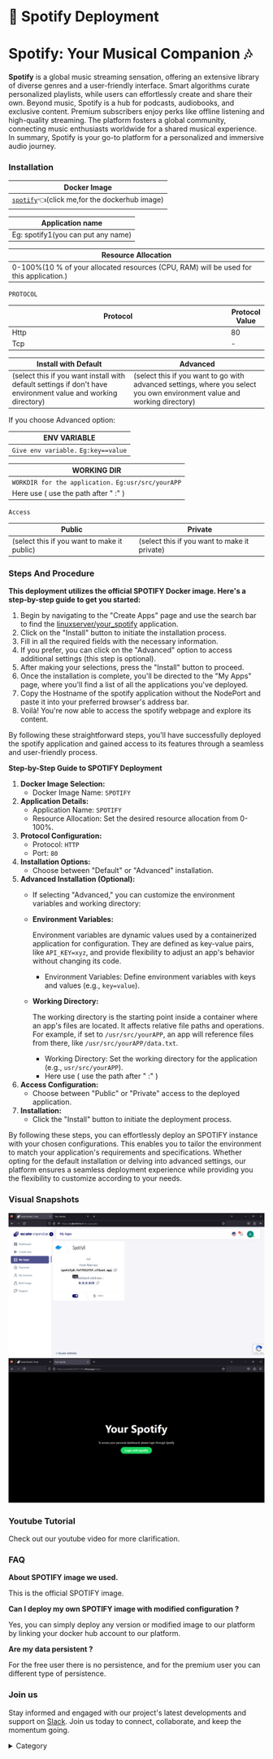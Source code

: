 

# 🎵 Spotify Deployment

# Spotify: Your Musical Companion 🎶

**Spotify** is a global music streaming sensation, offering an extensive library of diverse genres and a user-friendly interface. Smart algorithms curate personalized playlists, while users can effortlessly create and share their own. Beyond music, Spotify is a hub for podcasts, audiobooks, and exclusive content. Premium subscribers enjoy perks like offline listening and high-quality streaming. The platform fosters a global community, connecting music enthusiasts worldwide for a shared musical experience. In summary, Spotify is your go-to platform for a personalized and immersive audio journey.
### Installation

| Docker Image                                                                                                                                      |
| ------------------------------------------------------------------------------------------------------------------------------------------------- |
| [`spotify`](https://hub.docker.com/r/linuxserver/your\_spotify)👈(click me,for the dockerhub image) |

| Application name                                                                 |
| -------------------------------------------------------------------------------- |
| Eg: spotify1(you can put any name) |

| Resource Allocation                                                                                                                                                     |
| ----------------------------------------------------------------------------------------------------------------------------------------------------------------------- |
| 0-100%(10 % of your allocated resources (CPU, RAM) will be used for this application.) |

`PROTOCOL`

<table><thead><tr><th width="417">Protocol</th><th>Protocol Value</th></tr></thead><tbody><tr><td>Http</td><td>80</td></tr><tr><td>Tcp</td><td>-</td></tr></tbody></table>

| Install with Default                                                                                                                                        | Advanced                                                                                                                                                               |
| ----------------------------------------------------------------------------------------------------------------------------------------------------------- | ---------------------------------------------------------------------------------------------------------------------------------------------------------------------- |
| (select this if you want install with default settings if don't have environment value and working directory) | (select this if you want to go with advanced settings, where you select you own environment value and working directory) |

If you choose Advanced option:

| ENV VARIABLE                                                            |
| ----------------------------------------------------------------------- |
| ```Give env variable.``` ```Eg:key==value```  |

| WORKING DIR                                                                             |
| --------------------------------------------------------------------------------------- |
| ```WORKDIR for the application.``` ```Eg:usr/src/yourAPP```  |
| Here use ( use the path after   " :"  )                 |

`Access`

| Public                                      | Private                                      |
| ------------------------------------------- | -------------------------------------------- |
| (select this if you want to make it public) | (select this if you want to make it private) |

### Steps And Procedure

**This deployment utilizes the official SPOTIFY Docker image. Here's a step-by-step guide to get you started:**

1. Begin by navigating to the "Create Apps" page and use the search bar to find the [linuxserver/your\_spotify](https://hub.docker.com/r/linuxserver/your\_spotify) application.
2. Click on the "Install" button to initiate the installation process.
3. Fill in all the required fields with the necessary information.
4. If you prefer, you can click on the "Advanced" option to access additional settings (this step is optional).
5. After making your selections, press the "Install" button to proceed.
6. Once the installation is complete, you'll be directed to the "My Apps" page, where you'll find a list of all the applications you've deployed.
7. Copy the Hostname of the spotify application without the NodePort and paste it into your preferred browser's address bar.
8. Voilà! You're now able to access the spotify webpage and explore its content.

By following these straightforward steps, you'll have successfully deployed the spotify application and gained access to its features through a seamless and user-friendly process.



**Step-by-Step Guide to SPOTIFY Deployment**

1. **Docker Image Selection:**
   * Docker Image Name: `SPOTIFY`
2. **Application Details:**
   * Application Name: `SPOTIFY`
   * Resource Allocation: Set the desired resource allocation from 0-100%.
3. **Protocol Configuration:**
   * Protocol: `HTTP`
   * Port: `80`
4. **Installation Options:**
   * Choose between "Default" or "Advanced" installation.
5. **Advanced Installation (Optional):**
   * If selecting "Advanced," you can customize the environment variables and working directory:
   *   **Environment Variables:**

       Environment variables are dynamic values used by a containerized application for configuration. They are defined as key-value pairs, like `API_KEY=xyz`, and provide flexibility to adjust an app's behavior without changing its code.

       * Environment Variables: Define environment variables with keys and values (e.g., `key=value`).
   *   **Working Directory:**

       The working directory is the starting point inside a container where an app's files are located. It affects relative file paths and operations. For example, if set to `/usr/src/yourAPP`, an app will reference files from there, like `/usr/src/yourAPP/data.txt`.

       * Working Directory: Set the working directory for the application (e.g., `usr/src/yourAPP`).
       * Here use ( use the path after   " :"  )
6. **Access Configuration:**
   * Choose between "Public" or "Private" access to the deployed application.
7. **Installation:**
   * Click the "Install" button to initiate the deployment process.

By following these steps, you can effortlessly deploy an SPOTIFY instance with your chosen configurations. This enables you to tailor the environment to match your application's requirements and specifications. Whether opting for the default installation or delving into advanced settings, our platform ensures a seamless deployment experience while providing you the flexibility to customize according to your needs.

### Visual Snapshots

![Alt Text](/img/dfr.jpg)
![Alt Text](/img/eee6.jpg)



### Youtube Tutorial&#x20;

Check out our youtube video for more clarification.



### FAQ

**About SPOTIFY image we used.**

This is the official SPOTIFY image.

**Can I deploy my own SPOTIFY image with modified configuration ?**

Yes, you can simply deploy any version or modified image to our platform by linking your docker hub account to our platform.

**Are my data persistent ?**

For the free user there is no persistence, and for the premium user you can different type of persistence.

### Join us

Stay informed and engaged with our project's latest developments and support on [Slack](https://app.slack.com/client/T04QS32JX6E/C04QKEWE146). Join us today to connect, collaborate, and keep the momentum going.

<details>

<summary>Category</summary>

Kubernetes, cloud computing, DevOps, cloud services, hosting platform, container orchestration, cloud infrastructure, cloud deployment, cloud management, cloud technology, cloud solutions, media, entertainment, spotify

</details>
